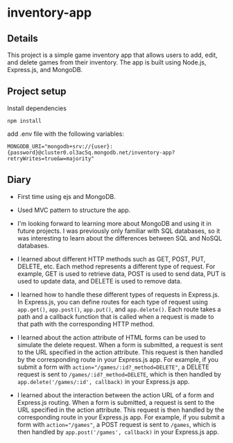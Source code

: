 # inventory-app

## Details

This project is a simple game inventory app that allows users to add, edit, and delete games from their inventory. The app is built using Node.js, Express.js, and MongoDB.

## Project setup

Install dependencies

```
npm install
```

add .env file with the following variables:

```
MONGODB_URI="mongodb+srv://{user}:{password}@cluster0.ol3ac5q.mongodb.net/inventory-app?retryWrites=true&w=majority"
```

## Diary

- First time using ejs and MongoDB.
- Used MVC pattern to structure the app.
- I'm looking forward to learning more about MongoDB and using it in future projects. I was previously only familiar with SQL databases, so it was interesting to learn about the differences between SQL and NoSQL databases.

- I learned about different HTTP methods such as GET, POST, PUT, DELETE, etc. Each method represents a different type of request. For example, GET is used to retrieve data, POST is used to send data, PUT is used to update data, and DELETE is used to remove data.
- I learned how to handle these different types of requests in Express.js. In Express.js, you can define routes for each type of request using `app.get()`, `app.post()`, `app.put()`, and `app.delete()`. Each route takes a path and a callback function that is called when a request is made to that path with the corresponding HTTP method.
- I learned about the action attribute of HTML forms can be used to simulate the delete request. When a form is submitted, a request is sent to the URL specified in the action attribute. This request is then handled by the corresponding route in your Express.js app. For example, if you submit a form with `action="/games/:id?_method=DELETE"`, a DELETE request is sent to `/games/:id?_method=DELETE`, which is then handled by `app.delete('/games/:id', callback)` in your Express.js app.
- I learned about the interaction between the action URL of a form and Express.js routing. When a form is submitted, a request is sent to the URL specified in the action attribute. This request is then handled by the corresponding route in your Express.js app. For example, if you submit a form with `action="/games"`, a POST request is sent to `/games`, which is then handled by `app.post('/games', callback)` in your Express.js app.